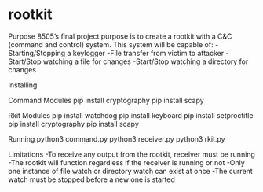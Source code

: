 # rootkit
Purpose
8505’s final project purpose is to create a rootkit with a C&C (command and control) system. This system will be capable of:
-Starting/Stopping a keylogger
-File transfer from victim to attacker
-Start/Stop watching a file for changes
-Start/Stop watching a directory for changes

Installing

Command Modules
pip install cryptography
pip install scapy

Rkit Modules
pip install watchdog
pip install keyboard
pip install setproctitle
pip install cryptography
pip install scapy

Running
python3 command.py
python3 receiver.py
python3 rkit.py

Limitations
-To receive any output from the rootkit, receiver must be running
-The rootkit will function regardless if the receiver is running or not
-Only one instance of file watch or directory watch can exist at once
-The current watch must be stopped before a new one is started



